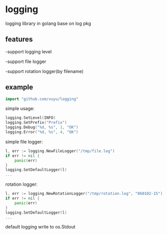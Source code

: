logging
=======

logging library in golang base on log pkg


features
--------

-support logging level

-support file logger

-support rotation logger(by filename)


example
-------

```go
import "github.com/xuyu/logging"
```

simple usage:

```go
logging.SetLevel(INFO)
logging.SetPrefix("Prefix")
logging.Debug("%d, %s", 1, "OK")
logging.Error("%d, %s", 4, "OK")
```

simple file logger:

```go
l, err := logging.NewFileLogger("/tmp/file.log")
if err != nil {
	panic(err)
}
logging.SetDefaultLogger(l)
...
```

rotation logger:

```go
l, err := logging.NewRotationLogger("/tmp/rotation.log", "060102-15")
if err != nil {
	panic(err)
}
logging.SetDefaultLogger(l)
...
```

default logging write to os.Stdout